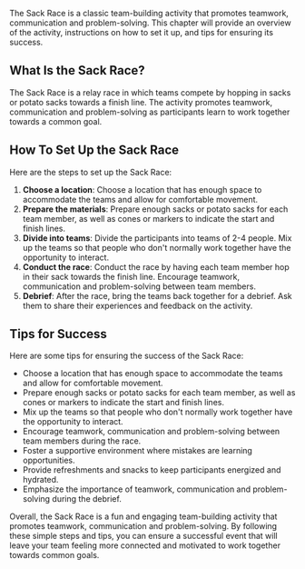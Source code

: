 
The Sack Race is a classic team-building activity that promotes teamwork, communication and problem-solving. This chapter will provide an overview of the activity, instructions on how to set it up, and tips for ensuring its success.

What Is the Sack Race?
----------------------

The Sack Race is a relay race in which teams compete by hopping in sacks or potato sacks towards a finish line. The activity promotes teamwork, communication and problem-solving as participants learn to work together towards a common goal.

How To Set Up the Sack Race
---------------------------

Here are the steps to set up the Sack Race:

1. **Choose a location**: Choose a location that has enough space to accommodate the teams and allow for comfortable movement.
2. **Prepare the materials**: Prepare enough sacks or potato sacks for each team member, as well as cones or markers to indicate the start and finish lines.
3. **Divide into teams**: Divide the participants into teams of 2-4 people. Mix up the teams so that people who don't normally work together have the opportunity to interact.
4. **Conduct the race**: Conduct the race by having each team member hop in their sack towards the finish line. Encourage teamwork, communication and problem-solving between team members.
5. **Debrief**: After the race, bring the teams back together for a debrief. Ask them to share their experiences and feedback on the activity.

Tips for Success
----------------

Here are some tips for ensuring the success of the Sack Race:

* Choose a location that has enough space to accommodate the teams and allow for comfortable movement.
* Prepare enough sacks or potato sacks for each team member, as well as cones or markers to indicate the start and finish lines.
* Mix up the teams so that people who don't normally work together have the opportunity to interact.
* Encourage teamwork, communication and problem-solving between team members during the race.
* Foster a supportive environment where mistakes are learning opportunities.
* Provide refreshments and snacks to keep participants energized and hydrated.
* Emphasize the importance of teamwork, communication and problem-solving during the debrief.

Overall, the Sack Race is a fun and engaging team-building activity that promotes teamwork, communication and problem-solving. By following these simple steps and tips, you can ensure a successful event that will leave your team feeling more connected and motivated to work together towards common goals.
